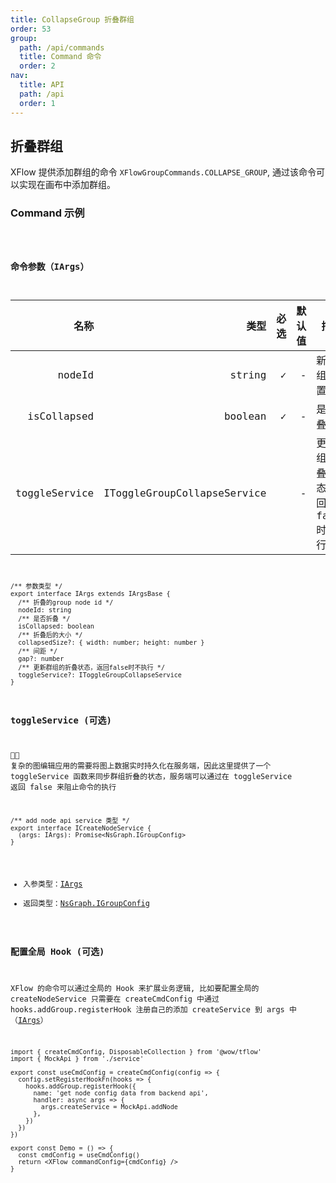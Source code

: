 ```yaml
---
title: CollapseGroup 折叠群组
order: 53
group:
  path: /api/commands
  title: Command 命令
  order: 2
nav:
  title: API
  path: /api
  order: 1
---
```


## 折叠群组

XFlow 提供添加群组的命令 `XFlowGroupCommands.COLLAPSE_GROUP`, 通过该命令可以实现在画布中添加群组。

### Command 示例

<code src="./basic/index.tsx" classname="add-group-demo" />

### 命令参数（IArgs）

|          名称 |                        类型 | 必选 | 默认值 | 描述                                    |
| ------------: | --------------------------: | ---: | -----: | --------------------------------------- |
|        nodeId |                      string |    ✓ |      - | 新建群组的配置数据                      |
|   isCollapsed |                     boolean |    ✓ |      - | 是否折叠                                |
| toggleService | IToggleGroupCollapseService |      |      - | 更新群组的折叠状态，返回 false 时不执行 |

```tsx | pure
/** 参数类型 */
export interface IArgs extends IArgsBase {
  /** 折叠的group node id */
  nodeId: string
  /** 是否折叠 */
  isCollapsed: boolean
  /** 折叠后的大小 */
  collapsedSize?: { width: number; height: number }
  /** 间距 */
  gap?: number
  /** 更新群组的折叠状态，返回false时不执行 */
  toggleService?: IToggleGroupCollapseService
}
```

### toggleService (可选)

 复杂的图编辑应用的需要将图上数据实时持久化在服务端，因此这里提供了一个 toggleService 函数来同步群组折叠的状态，服务端可以通过在 toggleService 返回 false 来阻止命令的执行

```tsx | pure
/** add node api service 类型 */
export interface ICreateNodeService {
  (args: IArgs): Promise<NsGraph.IGroupConfig>
}
```

- 入参类型：[IArgs](#命令参数iargs)
- 返回类型：[NsGraph.IGroupConfig](/api/interface#igroupconfig)

### 配置全局 Hook (可选)

XFlow 的命令可以通过全局的 Hook 来扩展业务逻辑, 比如要配置全局的 createNodeService 只需要在 createCmdConfig 中通过 hooks.addGroup.registerHook 注册自己的添加 createService 到 args 中（[IArgs](#命令参数iargs)）

```tsx | pure
import { createCmdConfig, DisposableCollection } from '@wow/tflow'
import { MockApi } from './service'

export const useCmdConfig = createCmdConfig(config => {
  config.setRegisterHookFn(hooks => {
    hooks.addGroup.registerHook({
      name: 'get node config data from backend api',
      handler: async args => {
        args.createService = MockApi.addNode
      },
    })
  })
})

export const Demo = () => {
  const cmdConfig = useCmdConfig()
  return <XFlow commandConfig={cmdConfig} />
}
```
